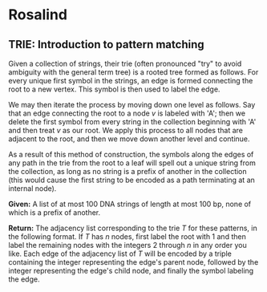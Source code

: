 # Rosalind
## TRIE: Introduction to pattern matching

Given a collection of strings, their trie (often pronounced "try" to avoid ambiguity with the general term tree) is a rooted tree formed as follows. For every unique first symbol in the strings, an edge is formed connecting the root to a new vertex. This symbol is then used to label the edge.

We may then iterate the process by moving down one level as follows. Say that an edge connecting the root to a node *v* is labeled with 'A'; then we delete the first symbol from every string in the collection beginning with 'A' and then treat *v*
as our root. We apply this process to all nodes that are adjacent to the root, and then we move down another level and continue.

As a result of this method of construction, the symbols along the edges of any path in the trie from the root to a leaf will spell out a unique string from the collection, as long as no string is a prefix of another in the collection (this would cause the first string to be encoded as a path terminating at an internal node).

**Given:** A list of at most 100 DNA strings of length at most 100 bp, none of which is a prefix of another.

**Return:** The adjacency list corresponding to the trie *T* for these patterns, in the following format. If *T* has *n* nodes, first label the root with 1 and then label the remaining nodes with the integers 2 through *n* in any order you like. Each edge of the adjacency list of *T* will be encoded by a triple containing the integer representing the edge's parent node, followed by the integer representing the edge's child node, and finally the symbol labeling the edge.
